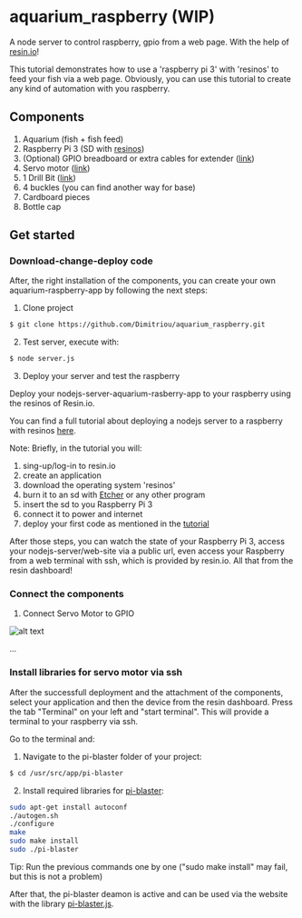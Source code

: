 # aquarium_raspberry (WIP)
A node server to control raspberry, gpio from a web page. With the help of [resin.io](http://resin.io)!

This tutorial demonstrates how to use a 'raspberry pi 3' with 'resinos' to feed your fish via a web page. Obviously, you can use this tutorial to create any kind of automation with you raspberry.
## Components
1) Aquarium (fish + fish feed)
2) Raspberry Pi 3 (SD with [resinos](https://docs.resin.io/raspberrypi3/nodejs/getting-started/))
3) (Optional) GPIO breadboard or extra cables for extender ([link](https://goo.gl/o2XYNV))
3) Servo motor ([link](https://goo.gl/ed7KXV))
4) 1 Drill Bit ([link](https://goo.gl/nkVvZy))
5) 4 buckles (you can find another way for base)
6) Cardboard pieces
7) Bottle cap

## Get started

### Download-change-deploy code
After, the right installation of the components, you can create your own aquarium-raspberry-app by following the next steps:

1) Clone project
```bash
$ git clone https://github.com/Dimitriou/aquarium_raspberry.git
```

2) Test server, execute with:
```bash
$ node server.js
```

3) Deploy your server and test the raspberry

Deploy your nodejs-server-aquarium-rasberry-app to your raspberry using the resinos of Resin.io.

You can find a full tutorial about deploying a nodejs server to a raspberry with resinos [here](https://docs.resin.io/raspberrypi3/nodejs/getting-started/).

Note: Briefly, in the tutorial you will: 
1) sing-up/log-in to resin.io
2) create an application
3) download the operating system 'resinos'
4) burn it to an sd with [Etcher](https://etcher.io/) or any other program
5) insert the sd to you Raspberry Pi 3
6) connect it to power and internet
7) deploy your first code as mentioned in the [tutorial](https://docs.resin.io/raspberrypi3/nodejs/getting-started/)

After those steps, you can watch the state of your Raspberry Pi 3, access your nodejs-server/web-site via a public url, even access your Raspberry from a web terminal with ssh, which is provided by resin.io. All that from the resin dashboard!

### Connect the components

1) Connect Servo Motor to GPIO

![alt text](https://github.com/Temeteron/aquarium_raspberry/blob/master/client/public/img/servo.png?raw=true "Servo to GPIO")

...

### Install libraries for servo motor via ssh
After the successfull deployment and the attachment of the components, select your application and then the device from the resin dashboard. Press the tab "Terminal" on your left and "start terminal". This will provide a terminal to your raspberry via ssh.

Go to the terminal and:
1) Navigate to the pi-blaster folder of your project:
```bash
$ cd /usr/src/app/pi-blaster
```
2) Install required libraries for [pi-blaster](https://github.com/sarfata/pi-blaster#how-to-use):
```bash
sudo apt-get install autoconf
./autogen.sh
./configure
make
sudo make install
sudo ./pi-blaster
```
Tip: Run the previous commands one by one ("sudo make install" may fail, but this is not a problem)

After that, the pi-blaster deamon is active and can be used via the website with the library [pi-blaster.js](https://github.com/sarfata/pi-blaster.js).
